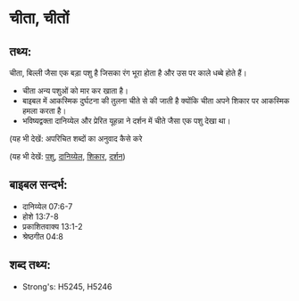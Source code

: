 # चीता, चीतों #

## तथ्य: ##

चीता, बिल्ली जैसा एक बड़ा पशु है जिसका रंग भूरा होता है और उस पर काले धब्बे होते हैं।

* चीता अन्य पशुओं को मार कर खाता है।
* बाइबल में आकस्मिक दुर्घटना की तुलना चीते से की जाती है क्योंकि चीता अपने शिकार पर आकस्मिक हमला करता है।
* भविष्यद्वक्ता दानिय्येल और प्रेरित यूहन्ना ने दर्शन में चीते जैसा एक पशु देखा था।

(यह भी देखें: अपरिचित शब्दों का अनुवाद कैसे करे

(यह भी देखें: [पशु](../beast.md), [दानिय्येल](../daniel.md), [शिकार](../prey.md), [दर्शन](../vision.md))

## बाइबल सन्दर्भ: ##

* दानिय्येल 07:6-7
* होशे 13:7-8
* प्रकाशितवाक्य 13:1-2
* श्रेष्ठगीत 04:8

## शब्द तथ्य: ##

* Strong's: H5245, H5246
